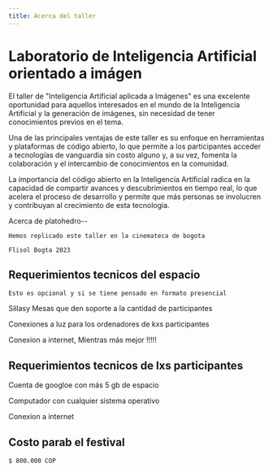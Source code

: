 ```yaml
---
title: Acerca del taller 
---
```



# Laboratorio de Inteligencia Artificial orientado a imágen

El taller de "Inteligencia Artificial aplicada a Imágenes" es una excelente oportunidad para aquellos interesados en el mundo de la Inteligencia Artificial y la generación de imágenes, sin necesidad de tener conocimientos previos en el tema. 

Una de las principales ventajas de este taller es su enfoque en herramientas y plataformas de código abierto, lo que permite a los participantes acceder a tecnologías de vanguardia sin costo alguno y, a su vez, fomenta la colaboración y el intercambio de conocimientos en la comunidad. 

La importancia del código abierto en la Inteligencia Artificial radica en la capacidad de compartir avances y descubrimientos en tiempo real, lo que acelera el proceso de desarrollo y permite que más personas se involucren y contribuyan al crecimiento de esta tecnología.





Acerca de platohedro--

~~~
Hemos replicado este taller en la cinemateca de bogota 

Flisol Bogta 2023 
~~~

## Requerimientos tecnicos del espacio 
~~~
Esto es opcional y si se tiene pensado en formato presencial
~~~


Sillasy Mesas  que den soporte a la cantidad de participantes

Conexiones a luz para los ordenadores de kxs participantes

Conexion a internet, Mientras más mejor !!!!!

## Requerimientos tecnicos de lxs participantes 


Cuenta de googloe con más 5 gb de espacio 

Computador con cualquier sistema operativo 

Conexion a internet 


## Costo parab el festival 

~~~
$ 800.000 COP
~~~